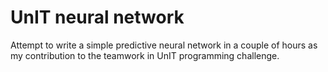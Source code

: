 # UnIT neural network

Attempt to write a simple predictive neural network in a couple of hours as my contribution to the teamwork in UnIT programming challenge.

